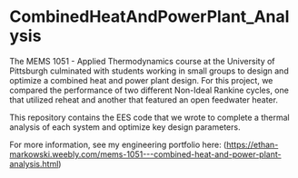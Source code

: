 # CombinedHeatAndPowerPlant_Analysis

The MEMS 1051 - Applied Thermodynamics course at the University of Pittsburgh culminated with students working in small groups to design and optimize a combined heat and power plant design. For this project, we compared the performance of two different Non-Ideal Rankine cycles, one that utilized reheat and another that featured an open feedwater heater. 

This repository contains the EES code that we wrote to complete a thermal analysis of each system and optimize key design parameters.

For more information, see my engineering portfolio here: (https://ethan-markowski.weebly.com/mems-1051---combined-heat-and-power-plant-analysis.html)
